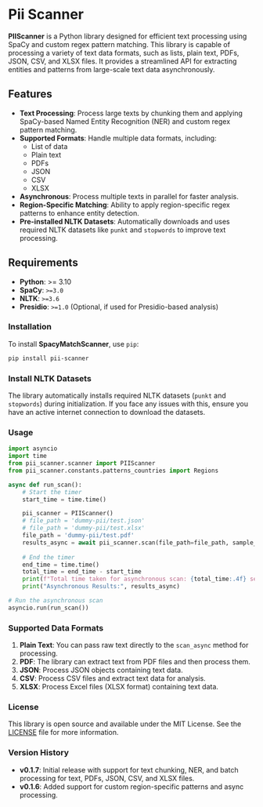 
# Pii Scanner


**PIIScanner** is a Python library designed for efficient text processing using SpaCy and custom regex pattern matching. This library is capable of processing a variety of text data formats, such as lists, plain text, PDFs, JSON, CSV, and XLSX files. It provides a streamlined API for extracting entities and patterns from large-scale text data asynchronously.

## Features

- **Text Processing**: Process large texts by chunking them and applying SpaCy-based Named Entity Recognition (NER) and custom regex pattern matching.
- **Supported Formats**: Handle multiple data formats, including:
  - List of data
  - Plain text
  - PDFs
  - JSON
  - CSV
  - XLSX
- **Asynchronous**: Process multiple texts in parallel for faster analysis.
- **Region-Specific Matching**: Ability to apply region-specific regex patterns to enhance entity detection.
- **Pre-installed NLTK Datasets**: Automatically downloads and uses required NLTK datasets like `punkt` and `stopwords` to improve text processing.

## Requirements

- **Python**: >= 3.10
- **SpaCy**: `>=3.0`
- **NLTK**: `>=3.6`
- **Presidio**: `>=1.0` (Optional, if used for Presidio-based analysis)

### Installation

To install **SpacyMatchScanner**, use `pip`:

```bash
pip install pii-scanner
```

### Install NLTK Datasets

The library automatically installs required NLTK datasets (`punkt` and `stopwords`) during initialization. If you face any issues with this, ensure you have an active internet connection to download the datasets.

### Usage

```python
import asyncio
import time
from pii_scanner.scanner import PIIScanner
from pii_scanner.constants.patterns_countries import Regions

async def run_scan():
    # Start the timer
    start_time = time.time()

    pii_scanner = PIIScanner()
    # file_path = 'dummy-pii/test.json' 
    # file_path = 'dummy-pii/test.xlsx' 
    file_path = 'dummy-pii/test.pdf' 
    results_async = await pii_scanner.scan(file_path=file_path, sample_size=0.005, region=Regions.IN)
    
    # End the timer
    end_time = time.time()
    total_time = end_time - start_time
    print(f"Total time taken for asynchronous scan: {total_time:.4f} seconds")
    print("Asynchronous Results:", results_async)

# Run the asynchronous scan
asyncio.run(run_scan())
```

### Supported Data Formats

1. **Plain Text**: You can pass raw text directly to the `scan_async` method for processing.
2. **PDF**: The library can extract text from PDF files and then process them.
3. **JSON**: Process JSON objects containing text data.
4. **CSV**: Process CSV files and extract text data for analysis.
5. **XLSX**: Process Excel files (XLSX format) containing text data.



### License

This library is open source and available under the MIT License. See the [LICENSE](LICENSE) file for more information.

### Version History

- **v0.1.7**: Initial release with support for text chunking, NER, and batch processing for text, PDFs, JSON, CSV, and XLSX files.
- **v0.1.6**: Added support for custom region-specific patterns and async processing.

